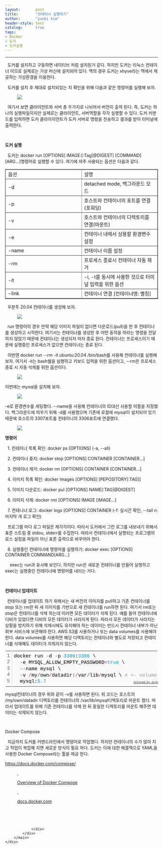 ```yaml
---
layout:       post
title:        "컨테이너 실행하기"
author:       "yunki kim"
header-style: text
catalog:      true
tags: 
- Docker
- 도커
- 도커실행
---
```


<head></head>
<body id="tt-body-page" class="">
<div id="wrap" class="wrap-right">
    <div id="container">
        <main class="main ">
            <div class="area-main">
                <div class="area-view">
                    <div class="article-header"></div>
                    <hr>
                    <div class="article-view">
                        <div class="contents_style">
                            <p data-ke-size="size16">&nbsp; 도커를 설치하고 구동하면 네이티브 처럼 설치된거 같다. 하지만 도커는 리눅스 컨테이너 이므로 실제로는 가상 머신에 설치되어 있다. 맥의 경우 도커는 xhyve라는 맥에서 제공하는 가상환경을 이용한다.</p>
<p data-ke-size="size16">&nbsp; 도커를 설치 후 제대로 설치되었는 지 확인을 위해 다음과 같은 명령어를 실행해 보자.</p>
<p></p><figure class="imageblock alignCenter" data-origin-width="894" data-origin-height="1024" data-ke-mobilestyle="widthOrigin">
    <span data-lightbox="lightbox">
        <img src="/img/7Luo7YWM7J2064SIIOyLpO2Wie2VmOq4sA==/img.png" data-origin-width="894" data-origin-height="1024" data-ke-mobilestyle="widthOrigin">
    </span>
    <figcaption></figcaption>
</figure><p></p>
<p data-ke-size="size16">&nbsp; 여기서 보면 클라이언트와 서버 총 두가지로 나뉘어서 버전이 출력 된다. 즉, 도커는 하나의 실행파일이지만 실제로는 클라이언트, 서버역할을 각각 실행할 수 있다. 도커 커맨드를 입력하면 도커 클라이이언트가 도커 서버로 명령을 전송하고 결과를 받아 터미널에 출력한다.</p>
<p data-ke-size="size16">&nbsp;</p>
<p data-ke-size="size16"><b>도커 실행</b></p>
<p data-ke-size="size16">&nbsp; 도커는 docker run [OPTIONS] IMAGE:[:Tag|@DIGEST] [COMMAND] [ARG...]명령어로 실행할 수 있다. 여기에 자주 사용되는 옵션은 다음과 같다.</p>
<table style="border-collapse: collapse; width: 100%;" border="1" data-ke-align="alignLeft">
<tbody>
<tr>
<td style="width: 50%;">옵션</td>
<td style="width: 50%;">설명</td>
</tr>
<tr>
<td style="width: 50%;">-d</td>
<td style="width: 50%;">detached mode, 백그라운드 모드</td>
</tr>
<tr>
<td style="width: 50%;">-p</td>
<td style="width: 50%;">호스트와 컨테이너의 포트를 연결(포워딩)</td>
</tr>
<tr>
<td style="width: 50%;">-v</td>
<td style="width: 50%;">호스트와 컨테이너의 디렉토리를 연결(마운트)</td>
</tr>
<tr>
<td style="width: 50%;">-e</td>
<td style="width: 50%;">컨테이너 내에서 상용할 환경변수 설정</td>
</tr>
<tr>
<td style="width: 50%;">-name</td>
<td style="width: 50%;">컨테이너 이름 설정</td>
</tr>
<tr>
<td style="width: 50%;">-rm</td>
<td style="width: 50%;">프로세스 종료시 컨테이너 자동 제거</td>
</tr>
<tr>
<td style="width: 50%;">-it</td>
<td style="width: 50%;">-i, -t를 동시에 사용한 것으로 터미널 입력을 위한 옵션</td>
</tr>
<tr>
<td style="width: 50%;">-link</td>
<td style="width: 50%;">컨테이너 연결 [컨테이너명: 별칭]</td>
</tr>
</tbody>
</table>
<p data-ke-size="size16">&nbsp; 우분투 20.04 컨테이너를 생성해 보자.</p>
<p></p><figure class="imageblock alignCenter" data-origin-width="1112" data-origin-height="212" data-ke-mobilestyle="widthOrigin">
    <span data-lightbox="lightbox">
        <img src="/img/7Luo7YWM7J2064SIIOyLpO2Wie2VmOq4sA==/img_1.png" data-origin-width="1112" data-origin-height="212" data-ke-mobilestyle="widthOrigin">
    </span>
    <figcaption></figcaption>
</figure><p></p>
<p data-ke-size="size16">&nbsp; run 명령어의 경우 만약 해당 이미지 파일이 없다면 다운로드(pull)을 한 후 컨테이너를 생성하고 시작한다. 여기서는 컨테이너를 생성한 후 어떤 동작을 하라는 명령을 전달하지 않았기 때문에 컨테이너는 생성되자 마자 종료 된다. 컨테이너는 프로세스이기 때문에 실행중인 프로세스가 없으면 컨테이너는 종료 된다.</p>
<p data-ke-size="size16">&nbsp; 이번엔 docker run --rm -it ubuntu:20.04 /bin/bash를 사용해 컨테이너를 실행해 보자. 여기서 -it는 bash쉘을 실행하고 키보드 입력을 위한 옵션이고, --rm은 프로세스 종료 시 자동 삭제를 위한 옵션이다.&nbsp;</p>
<p></p><figure class="imageblock alignCenter" data-origin-width="446" data-origin-height="129" data-ke-mobilestyle="widthOrigin">
    <span data-lightbox="lightbox">
        <img src="/img/7Luo7YWM7J2064SIIOyLpO2Wie2VmOq4sA==/img_2.png" data-origin-width="446" data-origin-height="129" data-ke-mobilestyle="widthOrigin">
    </span>
    <figcaption></figcaption>
</figure><p></p>
<p data-ke-size="size16">이번에는 mysql을 설치해 보자.</p>
<p></p><figure class="imageblock alignCenter" data-origin-width="459" data-origin-height="85" data-ke-mobilestyle="widthOrigin">
    <span data-lightbox="lightbox">
        <img src="/img/7Luo7YWM7J2064SIIOyLpO2Wie2VmOq4sA==/img_3.png" data-origin-width="459" data-origin-height="85" data-ke-mobilestyle="widthOrigin">
    </span>
    <figcaption></figcaption>
</figure><p></p>
<p data-ke-size="size16">-e로 환경변수를 세팅했다. --name을 사용해 컨테이너의 ID대신 사용할 이름을 지정했다. 백그라운드에 띄우기 위해 -d를 사용했으며 기존에 로컬에 mysql이 설치되어 있기 때문에 호스트의 3307포트를 컨테이니의 3306포트에 연결했다.</p>
<p></p><figure class="imageblock alignCenter" data-origin-width="561" data-origin-height="432" data-ke-mobilestyle="widthOrigin">
    <span data-lightbox="lightbox">
        <img src="/img/7Luo7YWM7J2064SIIOyLpO2Wie2VmOq4sA==/img_4.png" data-origin-width="561" data-origin-height="432" data-ke-mobilestyle="widthOrigin">
    </span>
    <figcaption></figcaption>
</figure><p></p>
<p data-ke-size="size16"><b>명령어</b></p>
<p data-ke-size="size16">&nbsp; 1. 컨테이너 목록 확인: docker ps [OPTIONS] (-a, --all)</p>
<p data-ke-size="size16">&nbsp; 2. 컨테이너 중지: docker stop [OPTIONS] CONTAINER [CONTAINER...]</p>
<p data-ke-size="size16">&nbsp; 3. 컨테이너 제거: docker rm [OPTIONS] CONTAINER [CONTAINER...]</p>
<p data-ke-size="size16">&nbsp; 4. 이미지 목록 확인: docker images [OPTIONS] [PEPOSITORY[:TAG]]</p>
<p data-ke-size="size16">&nbsp; 5. 이미지 다운로드: docker pul [OPTIONS] NAME[:TAG|@DIGEST]</p>
<p data-ke-size="size16">&nbsp; 6. 이미지 삭제: docker rmi [OPTIONS] IMAGE [IMAGE...]</p>
<p data-ke-size="size16">&nbsp; 7. 컨테니너 로그: docker logs [OPTIONS] CONTAINER (-f: 실시간 확인, --tail n: 마지막 개 로그 확인)</p>
<p data-ke-size="size16">&nbsp; 프로그램 마다 로그 파일은 제각각이다. 따라서 도커에서 그런 로그를 내보내기 위해서 표준 스트림 중 stdou, stderr를 수집한다. 따라서 컨테이너에서 실행되는 프로그램의 로스 설정을 파일이 아닌 표준 출력으로 바꾸어야 한다.&nbsp;</p>
<p data-ke-size="size16">&nbsp; 8. 실행중인 컨테이너에 명령어를 실행하기: docker exec [OPTIONS] CONTAINER COMMAND[ARG...]</p>
<p data-ke-size="size16">&nbsp; &nbsp; exec는 run과 유사해 보인다. 하지만 run은 새로운 컨테이너를 만들어 실행하고 exec는 실행중인 컨테이너에 명령어를 내리는 거다.</p>
<p data-ke-size="size16">&nbsp;</p>
<p data-ke-size="size16"><b>컨테이너 업데이트</b></p>
<p data-ke-size="size16"><b>&nbsp;&nbsp;</b>컨테이너를 업데이트 하기 위해서는 새 버전의 이미지를 pull하고 기존 컨테이너를 stop 또는 rm한 뒤 새 이미지를 기반으로 새 컨테이너를 run하면 된다. 여기서 rm또는 stop은 컨테이너를 삭제 하는데 이러면 모든 데이터가 삭제 된다. 예를 들어 컨테이너에 디비가 있었다면 디비의 모든 데이터가 사라지게 된다. 따라서 모든 데이터가 사라지는 상황을 방지하기 위해 삭제시에도 유지해야 하는 데이터는 반드시 컨테이너 내부가 아닌 외부 서비스에 보관해야 한다. AWS S3를 사용하거나 또는 data volumes를 사용해야 한다. data volumes를 사용하면 해당 디렉토리는 컨테이너와 별도로 저장되고 컨테이너를 삭재해도 데이터가 지워지지 않는다.</p>
<div class="colorscripter-code" style="color: #010101; font-family: Consolas, 'Liberation Mono', Menlo, Courier, monospace !important; position: relative !important; overflow: auto;">
<table class="colorscripter-code-table" style="margin: 0; padding: 0; border: none; background-color: #fafafa; border-radius: 4px;" cellspacing="0" cellpadding="0" data-ke-align="alignLeft">
<tbody>
<tr>
<td style="padding: 6px; border-right: 2px solid #e5e5e5;">
<div style="margin: 0; padding: 0; word-break: normal; text-align: right; color: #666; font-family: Consolas, 'Liberation Mono', Menlo, Courier, monospace !important; line-height: 130%;">
<div style="line-height: 130%;">1</div>
<div style="line-height: 130%;">2</div>
<div style="line-height: 130%;">3</div>
<div style="line-height: 130%;">4</div>
<div style="line-height: 130%;">5</div>
</div>
</td>
<td style="padding: 6px 0; text-align: left;">
<div style="margin: 0; padding: 0; color: #010101; font-family: Consolas, 'Liberation Mono', Menlo, Courier, monospace !important; line-height: 130%;">
<div style="padding: 0 6px; white-space: pre; line-height: 130%;">docker&nbsp;run&nbsp;<span style="color: #0086b3;"></span><span style="color: #a71d5d;">-</span>d&nbsp;<span style="color: #0086b3;"></span><span style="color: #a71d5d;">-</span>p&nbsp;<span style="color: #0099cc;">3306</span>:<span style="color: #0099cc;">3306</span>&nbsp;\</div>
<div style="padding: 0 6px; white-space: pre; line-height: 130%;">&nbsp;&nbsp;<span style="color: #0086b3;"></span><span style="color: #a71d5d;">-</span>e&nbsp;MYSQL_ALLOW_EMPTY_PASSWORD<span style="color: #0086b3;"></span><span style="color: #a71d5d;">=</span><span style="color: #0099cc;">true</span>&nbsp;\</div>
<div style="padding: 0 6px; white-space: pre; line-height: 130%;">&nbsp;&nbsp;<span style="color: #0086b3;"></span><span style="color: #a71d5d;">-</span><span style="color: #0086b3;"></span><span style="color: #a71d5d;">-</span>name&nbsp;mysql&nbsp;\</div>
<div style="padding: 0 6px; white-space: pre; line-height: 130%;">&nbsp;&nbsp;<span style="color: #0086b3;"></span><span style="color: #a71d5d;">-</span>v&nbsp;<span style="color: #0086b3;"></span><span style="color: #a71d5d;">/</span>my<span style="color: #0086b3;"></span><span style="color: #a71d5d;">/</span>own<span style="color: #0086b3;"></span><span style="color: #a71d5d;">/</span>datadir:<span style="color: #0086b3;"></span><span style="color: #a71d5d;">/</span>var<span style="color: #0086b3;"></span><span style="color: #a71d5d;">/</span>lib<span style="color: #0086b3;"></span><span style="color: #a71d5d;">/</span>mysql&nbsp;\&nbsp;<span style="color: #999999;">#&nbsp;&lt;-&nbsp;volume&nbsp;mount</span></div>
<div style="padding: 0 6px; white-space: pre; line-height: 130%;">&nbsp;&nbsp;mysql:<span style="color: #0099cc;">5.</span><span style="color: #0099cc;">7</span></div>
</div>
<div style="text-align: right; margin-top: -13px; margin-right: 5px; font-size: 9px; font-style: italic;"><a style="color: #e5e5e5text-decoration:none;" href="http://colorscripter.com/info#e" target="_blank" rel="noopener">Colored by Color Scripter</a></div>
</td>
<td style="vertical-align: bottom; padding: 0 2px 4px 0;"><a style="text-decoration: none; color: white;" href="http://colorscripter.com/info#e" target="_blank" rel="noopener"><span style="font-size: 9px; word-break: normal; background-color: #e5e5e5; color: white; border-radius: 10px; padding: 1px;">cs</span></a></td>
</tr>
</tbody>
</table>
</div>
<p data-ke-size="size16">mysql컨테이너의 경우 위와 같이 -v를 사용하면 된다. 위 코드는 호스트의 /my/own/datadir 디렉토리를 컨테이너의 /var/lib/mysql디렉토리로 마운트 했다. 따라서 업데이트를 위해 기존 컨테이너를 삭제 한 뒤 동일한 디렉토리를 마운트 해주면 데이터는 삭제되지 않는다.</p>
<p data-ke-size="size16">&nbsp;</p>
<p data-ke-size="size16">Docker Compose</p>
<p data-ke-size="size16">&nbsp; 지금까지 도커를 커멘드라인에서 명령어로 작업했다. 하지만 컨테이너의 수가 많아 지고 작업이 복잡해 지면 새로운 방식이 필요 하다. 도커는 이에 대한 해결책으로 YAML을 사용한 Docker Compose라는 툴을 제공 한다.&nbsp;</p>
<p data-ke-size="size16"><a href="https://docs.docker.com/compose/" target="_blank" rel="noopener">https://docs.docker.com/compose/</a></p>
<figure id="og_1631001239012" contenteditable="false" data-ke-type="opengraph" data-ke-align="alignCenter" data-og-type="website" data-og-title="Overview of Docker Compose" data-og-description=" " data-og-host="docs.docker.com" data-og-source-url="https://docs.docker.com/compose/" data-og-url="https://docs.docker.com/compose/" data-og-image="https://scrap.kakaocdn.net/dn/DQ6Ty/hyLwfw2zwZ/VgU3R0Qk7h0cKTcoJJKuf1/img.png?width=129&amp;height=128&amp;face=0_0_129_128,https://scrap.kakaocdn.net/dn/b7GIhL/hyLwoAJOaC/gm9X5TgqwjzFFyixsyuzR1/img.png?width=950&amp;height=500&amp;face=0_0_950_500"><a href="https://docs.docker.com/compose/" target="_blank" rel="noopener" data-source-url="https://docs.docker.com/compose/">
<div class="og-image" style="background-image: url('https://scrap.kakaocdn.net/dn/DQ6Ty/hyLwfw2zwZ/VgU3R0Qk7h0cKTcoJJKuf1/img.png?width=129&amp;height=128&amp;face=0_0_129_128,https://scrap.kakaocdn.net/dn/b7GIhL/hyLwoAJOaC/gm9X5TgqwjzFFyixsyuzR1/img.png?width=950&amp;height=500&amp;face=0_0_950_500');">&nbsp;</div>
<div class="og-text">
<p class="og-title" data-ke-size="size16">Overview of Docker Compose</p>
<p class="og-desc" data-ke-size="size16">&nbsp;</p>
<p class="og-host" data-ke-size="size16">docs.docker.com</p>
</div>
</a></figure>
<p data-ke-size="size16">&nbsp;</p>
                        </div>
                        <br>
                        <div class="tags"></div>
                    </div>
                    
                </div>
            </div>
        </main>
    </div>
</div>


</body>